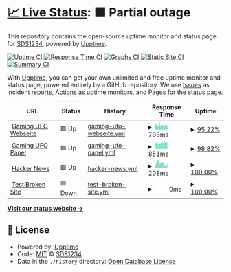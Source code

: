 # [📈 Live Status](https://demo.upptime.js.org): <!--live status--> **🟧 Partial outage**

This repository contains the open-source uptime monitor and status page for [SDS1234](https://demo.upptime.js.org), powered by [Upptime](https://github.com/upptime/upptime).

[![Uptime CI](https://github.com/SDS1234/upptime/workflows/Uptime%20CI/badge.svg)](https://github.com/SDS1234/upptime/actions?query=workflow%3A%22Uptime+CI%22)
[![Response Time CI](https://github.com/SDS1234/upptime/workflows/Response%20Time%20CI/badge.svg)](https://github.com/SDS1234/upptime/actions?query=workflow%3A%22Response+Time+CI%22)
[![Graphs CI](https://github.com/SDS1234/upptime/workflows/Graphs%20CI/badge.svg)](https://github.com/SDS1234/upptime/actions?query=workflow%3A%22Graphs+CI%22)
[![Static Site CI](https://github.com/SDS1234/upptime/workflows/Static%20Site%20CI/badge.svg)](https://github.com/SDS1234/upptime/actions?query=workflow%3A%22Static+Site+CI%22)
[![Summary CI](https://github.com/SDS1234/upptime/workflows/Summary%20CI/badge.svg)](https://github.com/SDS1234/upptime/actions?query=workflow%3A%22Summary+CI%22)

With [Upptime](https://upptime.js.org), you can get your own unlimited and free uptime monitor and status page, powered entirely by a GitHub repository. We use [Issues](https://github.com/SDS1234/upptime/issues) as incident reports, [Actions](https://github.com/SDS1234/upptime/actions) as uptime monitors, and [Pages](https://demo.upptime.js.org) for the status page.

<!--start: status pages-->
<!-- This summary is generated by Upptime (https://github.com/upptime/upptime) -->
<!-- Do not edit this manually, your changes will be overwritten -->
<!-- prettier-ignore -->
| URL | Status | History | Response Time | Uptime |
| --- | ------ | ------- | ------------- | ------ |
| <img alt="" src="https://favicons.githubusercontent.com/gaming-ufo.de" height="13"> [Gaming UFO Webseite](https://gaming-ufo.de) | 🟩 Up | [gaming-ufo-webseite.yml](https://github.com/SDS1234/Uptime/commits/HEAD/history/gaming-ufo-webseite.yml) | <details><summary><img alt="Response time graph" src="./graphs/gaming-ufo-webseite/response-time-week.png" height="20"> 703ms</summary><br><a href="https://demo.upptime.js.org/history/gaming-ufo-webseite"><img alt="Response time 899" src="https://img.shields.io/endpoint?url=https%3A%2F%2Fraw.githubusercontent.com%2FSDS1234%2FUptime%2FHEAD%2Fapi%2Fgaming-ufo-webseite%2Fresponse-time.json"></a><br><a href="https://demo.upptime.js.org/history/gaming-ufo-webseite"><img alt="24-hour response time 645" src="https://img.shields.io/endpoint?url=https%3A%2F%2Fraw.githubusercontent.com%2FSDS1234%2FUptime%2FHEAD%2Fapi%2Fgaming-ufo-webseite%2Fresponse-time-day.json"></a><br><a href="https://demo.upptime.js.org/history/gaming-ufo-webseite"><img alt="7-day response time 703" src="https://img.shields.io/endpoint?url=https%3A%2F%2Fraw.githubusercontent.com%2FSDS1234%2FUptime%2FHEAD%2Fapi%2Fgaming-ufo-webseite%2Fresponse-time-week.json"></a><br><a href="https://demo.upptime.js.org/history/gaming-ufo-webseite"><img alt="30-day response time 694" src="https://img.shields.io/endpoint?url=https%3A%2F%2Fraw.githubusercontent.com%2FSDS1234%2FUptime%2FHEAD%2Fapi%2Fgaming-ufo-webseite%2Fresponse-time-month.json"></a><br><a href="https://demo.upptime.js.org/history/gaming-ufo-webseite"><img alt="1-year response time 899" src="https://img.shields.io/endpoint?url=https%3A%2F%2Fraw.githubusercontent.com%2FSDS1234%2FUptime%2FHEAD%2Fapi%2Fgaming-ufo-webseite%2Fresponse-time-year.json"></a></details> | <details><summary><a href="https://demo.upptime.js.org/history/gaming-ufo-webseite">95.22%</a></summary><a href="https://demo.upptime.js.org/history/gaming-ufo-webseite"><img alt="All-time uptime 95.49%" src="https://img.shields.io/endpoint?url=https%3A%2F%2Fraw.githubusercontent.com%2FSDS1234%2FUptime%2FHEAD%2Fapi%2Fgaming-ufo-webseite%2Fuptime.json"></a><br><a href="https://demo.upptime.js.org/history/gaming-ufo-webseite"><img alt="24-hour uptime 96.45%" src="https://img.shields.io/endpoint?url=https%3A%2F%2Fraw.githubusercontent.com%2FSDS1234%2FUptime%2FHEAD%2Fapi%2Fgaming-ufo-webseite%2Fuptime-day.json"></a><br><a href="https://demo.upptime.js.org/history/gaming-ufo-webseite"><img alt="7-day uptime 95.22%" src="https://img.shields.io/endpoint?url=https%3A%2F%2Fraw.githubusercontent.com%2FSDS1234%2FUptime%2FHEAD%2Fapi%2Fgaming-ufo-webseite%2Fuptime-week.json"></a><br><a href="https://demo.upptime.js.org/history/gaming-ufo-webseite"><img alt="30-day uptime 88.38%" src="https://img.shields.io/endpoint?url=https%3A%2F%2Fraw.githubusercontent.com%2FSDS1234%2FUptime%2FHEAD%2Fapi%2Fgaming-ufo-webseite%2Fuptime-month.json"></a><br><a href="https://demo.upptime.js.org/history/gaming-ufo-webseite"><img alt="1-year uptime 95.49%" src="https://img.shields.io/endpoint?url=https%3A%2F%2Fraw.githubusercontent.com%2FSDS1234%2FUptime%2FHEAD%2Fapi%2Fgaming-ufo-webseite%2Fuptime-year.json"></a></details>
| <img alt="" src="https://favicons.githubusercontent.com/panel.gaming-ufo.de" height="13"> [Gaming UFO Panel](https://panel.gaming-ufo.de) | 🟩 Up | [gaming-ufo-panel.yml](https://github.com/SDS1234/Uptime/commits/HEAD/history/gaming-ufo-panel.yml) | <details><summary><img alt="Response time graph" src="./graphs/gaming-ufo-panel/response-time-week.png" height="20"> 851ms</summary><br><a href="https://demo.upptime.js.org/history/gaming-ufo-panel"><img alt="Response time 817" src="https://img.shields.io/endpoint?url=https%3A%2F%2Fraw.githubusercontent.com%2FSDS1234%2FUptime%2FHEAD%2Fapi%2Fgaming-ufo-panel%2Fresponse-time.json"></a><br><a href="https://demo.upptime.js.org/history/gaming-ufo-panel"><img alt="24-hour response time 827" src="https://img.shields.io/endpoint?url=https%3A%2F%2Fraw.githubusercontent.com%2FSDS1234%2FUptime%2FHEAD%2Fapi%2Fgaming-ufo-panel%2Fresponse-time-day.json"></a><br><a href="https://demo.upptime.js.org/history/gaming-ufo-panel"><img alt="7-day response time 851" src="https://img.shields.io/endpoint?url=https%3A%2F%2Fraw.githubusercontent.com%2FSDS1234%2FUptime%2FHEAD%2Fapi%2Fgaming-ufo-panel%2Fresponse-time-week.json"></a><br><a href="https://demo.upptime.js.org/history/gaming-ufo-panel"><img alt="30-day response time 760" src="https://img.shields.io/endpoint?url=https%3A%2F%2Fraw.githubusercontent.com%2FSDS1234%2FUptime%2FHEAD%2Fapi%2Fgaming-ufo-panel%2Fresponse-time-month.json"></a><br><a href="https://demo.upptime.js.org/history/gaming-ufo-panel"><img alt="1-year response time 817" src="https://img.shields.io/endpoint?url=https%3A%2F%2Fraw.githubusercontent.com%2FSDS1234%2FUptime%2FHEAD%2Fapi%2Fgaming-ufo-panel%2Fresponse-time-year.json"></a></details> | <details><summary><a href="https://demo.upptime.js.org/history/gaming-ufo-panel">98.82%</a></summary><a href="https://demo.upptime.js.org/history/gaming-ufo-panel"><img alt="All-time uptime 95.94%" src="https://img.shields.io/endpoint?url=https%3A%2F%2Fraw.githubusercontent.com%2FSDS1234%2FUptime%2FHEAD%2Fapi%2Fgaming-ufo-panel%2Fuptime.json"></a><br><a href="https://demo.upptime.js.org/history/gaming-ufo-panel"><img alt="24-hour uptime 98.77%" src="https://img.shields.io/endpoint?url=https%3A%2F%2Fraw.githubusercontent.com%2FSDS1234%2FUptime%2FHEAD%2Fapi%2Fgaming-ufo-panel%2Fuptime-day.json"></a><br><a href="https://demo.upptime.js.org/history/gaming-ufo-panel"><img alt="7-day uptime 98.82%" src="https://img.shields.io/endpoint?url=https%3A%2F%2Fraw.githubusercontent.com%2FSDS1234%2FUptime%2FHEAD%2Fapi%2Fgaming-ufo-panel%2Fuptime-week.json"></a><br><a href="https://demo.upptime.js.org/history/gaming-ufo-panel"><img alt="30-day uptime 91.08%" src="https://img.shields.io/endpoint?url=https%3A%2F%2Fraw.githubusercontent.com%2FSDS1234%2FUptime%2FHEAD%2Fapi%2Fgaming-ufo-panel%2Fuptime-month.json"></a><br><a href="https://demo.upptime.js.org/history/gaming-ufo-panel"><img alt="1-year uptime 95.94%" src="https://img.shields.io/endpoint?url=https%3A%2F%2Fraw.githubusercontent.com%2FSDS1234%2FUptime%2FHEAD%2Fapi%2Fgaming-ufo-panel%2Fuptime-year.json"></a></details>
| <img alt="" src="https://favicons.githubusercontent.com/news.ycombinator.com" height="13"> [Hacker News](https://news.ycombinator.com) | 🟩 Up | [hacker-news.yml](https://github.com/SDS1234/Uptime/commits/HEAD/history/hacker-news.yml) | <details><summary><img alt="Response time graph" src="./graphs/hacker-news/response-time-week.png" height="20"> 208ms</summary><br><a href="https://demo.upptime.js.org/history/hacker-news"><img alt="Response time 262" src="https://img.shields.io/endpoint?url=https%3A%2F%2Fraw.githubusercontent.com%2FSDS1234%2FUptime%2FHEAD%2Fapi%2Fhacker-news%2Fresponse-time.json"></a><br><a href="https://demo.upptime.js.org/history/hacker-news"><img alt="24-hour response time 189" src="https://img.shields.io/endpoint?url=https%3A%2F%2Fraw.githubusercontent.com%2FSDS1234%2FUptime%2FHEAD%2Fapi%2Fhacker-news%2Fresponse-time-day.json"></a><br><a href="https://demo.upptime.js.org/history/hacker-news"><img alt="7-day response time 208" src="https://img.shields.io/endpoint?url=https%3A%2F%2Fraw.githubusercontent.com%2FSDS1234%2FUptime%2FHEAD%2Fapi%2Fhacker-news%2Fresponse-time-week.json"></a><br><a href="https://demo.upptime.js.org/history/hacker-news"><img alt="30-day response time 253" src="https://img.shields.io/endpoint?url=https%3A%2F%2Fraw.githubusercontent.com%2FSDS1234%2FUptime%2FHEAD%2Fapi%2Fhacker-news%2Fresponse-time-month.json"></a><br><a href="https://demo.upptime.js.org/history/hacker-news"><img alt="1-year response time 262" src="https://img.shields.io/endpoint?url=https%3A%2F%2Fraw.githubusercontent.com%2FSDS1234%2FUptime%2FHEAD%2Fapi%2Fhacker-news%2Fresponse-time-year.json"></a></details> | <details><summary><a href="https://demo.upptime.js.org/history/hacker-news">100.00%</a></summary><a href="https://demo.upptime.js.org/history/hacker-news"><img alt="All-time uptime 99.99%" src="https://img.shields.io/endpoint?url=https%3A%2F%2Fraw.githubusercontent.com%2FSDS1234%2FUptime%2FHEAD%2Fapi%2Fhacker-news%2Fuptime.json"></a><br><a href="https://demo.upptime.js.org/history/hacker-news"><img alt="24-hour uptime 100.00%" src="https://img.shields.io/endpoint?url=https%3A%2F%2Fraw.githubusercontent.com%2FSDS1234%2FUptime%2FHEAD%2Fapi%2Fhacker-news%2Fuptime-day.json"></a><br><a href="https://demo.upptime.js.org/history/hacker-news"><img alt="7-day uptime 100.00%" src="https://img.shields.io/endpoint?url=https%3A%2F%2Fraw.githubusercontent.com%2FSDS1234%2FUptime%2FHEAD%2Fapi%2Fhacker-news%2Fuptime-week.json"></a><br><a href="https://demo.upptime.js.org/history/hacker-news"><img alt="30-day uptime 99.93%" src="https://img.shields.io/endpoint?url=https%3A%2F%2Fraw.githubusercontent.com%2FSDS1234%2FUptime%2FHEAD%2Fapi%2Fhacker-news%2Fuptime-month.json"></a><br><a href="https://demo.upptime.js.org/history/hacker-news"><img alt="1-year uptime 99.99%" src="https://img.shields.io/endpoint?url=https%3A%2F%2Fraw.githubusercontent.com%2FSDS1234%2FUptime%2FHEAD%2Fapi%2Fhacker-news%2Fuptime-year.json"></a></details>
| <img alt="" src="https://favicons.githubusercontent.com/thissitedoesnotexist.koj.co" height="13"> [Test Broken Site](https://thissitedoesnotexist.koj.co) | 🟥 Down | [test-broken-site.yml](https://github.com/SDS1234/Uptime/commits/HEAD/history/test-broken-site.yml) | <details><summary><img alt="Response time graph" src="./graphs/test-broken-site/response-time-week.png" height="20"> 0ms</summary><br><a href="https://demo.upptime.js.org/history/test-broken-site"><img alt="Response time 0" src="https://img.shields.io/endpoint?url=https%3A%2F%2Fraw.githubusercontent.com%2FSDS1234%2FUptime%2FHEAD%2Fapi%2Ftest-broken-site%2Fresponse-time.json"></a><br><a href="https://demo.upptime.js.org/history/test-broken-site"><img alt="24-hour response time 0" src="https://img.shields.io/endpoint?url=https%3A%2F%2Fraw.githubusercontent.com%2FSDS1234%2FUptime%2FHEAD%2Fapi%2Ftest-broken-site%2Fresponse-time-day.json"></a><br><a href="https://demo.upptime.js.org/history/test-broken-site"><img alt="7-day response time 0" src="https://img.shields.io/endpoint?url=https%3A%2F%2Fraw.githubusercontent.com%2FSDS1234%2FUptime%2FHEAD%2Fapi%2Ftest-broken-site%2Fresponse-time-week.json"></a><br><a href="https://demo.upptime.js.org/history/test-broken-site"><img alt="30-day response time 0" src="https://img.shields.io/endpoint?url=https%3A%2F%2Fraw.githubusercontent.com%2FSDS1234%2FUptime%2FHEAD%2Fapi%2Ftest-broken-site%2Fresponse-time-month.json"></a><br><a href="https://demo.upptime.js.org/history/test-broken-site"><img alt="1-year response time 0" src="https://img.shields.io/endpoint?url=https%3A%2F%2Fraw.githubusercontent.com%2FSDS1234%2FUptime%2FHEAD%2Fapi%2Ftest-broken-site%2Fresponse-time-year.json"></a></details> | <details><summary><a href="https://demo.upptime.js.org/history/test-broken-site">100.00%</a></summary><a href="https://demo.upptime.js.org/history/test-broken-site"><img alt="All-time uptime 100.00%" src="https://img.shields.io/endpoint?url=https%3A%2F%2Fraw.githubusercontent.com%2FSDS1234%2FUptime%2FHEAD%2Fapi%2Ftest-broken-site%2Fuptime.json"></a><br><a href="https://demo.upptime.js.org/history/test-broken-site"><img alt="24-hour uptime 100.00%" src="https://img.shields.io/endpoint?url=https%3A%2F%2Fraw.githubusercontent.com%2FSDS1234%2FUptime%2FHEAD%2Fapi%2Ftest-broken-site%2Fuptime-day.json"></a><br><a href="https://demo.upptime.js.org/history/test-broken-site"><img alt="7-day uptime 100.00%" src="https://img.shields.io/endpoint?url=https%3A%2F%2Fraw.githubusercontent.com%2FSDS1234%2FUptime%2FHEAD%2Fapi%2Ftest-broken-site%2Fuptime-week.json"></a><br><a href="https://demo.upptime.js.org/history/test-broken-site"><img alt="30-day uptime 100.00%" src="https://img.shields.io/endpoint?url=https%3A%2F%2Fraw.githubusercontent.com%2FSDS1234%2FUptime%2FHEAD%2Fapi%2Ftest-broken-site%2Fuptime-month.json"></a><br><a href="https://demo.upptime.js.org/history/test-broken-site"><img alt="1-year uptime 100.00%" src="https://img.shields.io/endpoint?url=https%3A%2F%2Fraw.githubusercontent.com%2FSDS1234%2FUptime%2FHEAD%2Fapi%2Ftest-broken-site%2Fuptime-year.json"></a></details>

<!--end: status pages-->

[**Visit our status website →**](https://demo.upptime.js.org)

## 📄 License

- Powered by: [Upptime](https://github.com/upptime/upptime)
- Code: [MIT](./LICENSE) © [SDS1234](https://demo.upptime.js.org)
- Data in the `./history` directory: [Open Database License](https://opendatacommons.org/licenses/odbl/1-0/)
